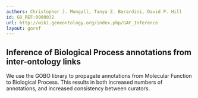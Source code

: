 ```yaml
--- 
authors: Christopher J. Mungall, Tanya Z. Berardini, David P. Hill
id: GO_REF:0000032
url: http://wiki.geneontology.org/index.php/GAF_Inference
layout: goref
---
```


## Inference of Biological Process annotations from inter-ontology links

We use the GOBO library to propagate annotations from Molecular Function to Biological Process. This results in both increased numbers of annotations, and increased consistency between curators.
